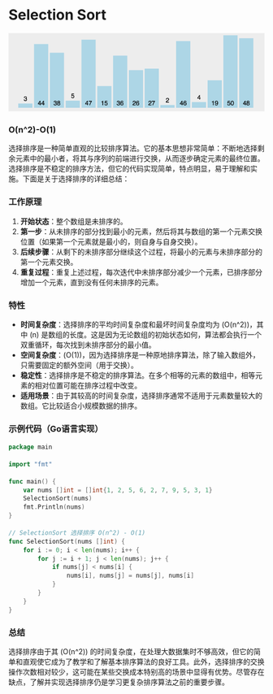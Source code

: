 # Selection Sort 

![Selection-Sort.gif](Selection-Sort.gif)
### O(n^2)-O(1)

选择排序是一种简单直观的比较排序算法。它的基本思想非常简单：不断地选择剩余元素中的最小者，将其与序列的前端进行交换，从而逐步确定元素的最终位置。选择排序是不稳定的排序方法，但它的代码实现简单，特点明显，易于理解和实施。下面是关于选择排序的详细总结：

### 工作原理
1. **开始状态**：整个数组是未排序的。
2. **第一步**：从未排序的部分找到最小的元素，然后将其与数组的第一个元素交换位置（如果第一个元素就是最小的，则自身与自身交换）。
3. **后续步骤**：从剩下的未排序部分继续这个过程，将最小的元素与未排序部分的第一个元素交换。
4. **重复过程**：重复上述过程，每次迭代中未排序部分减少一个元素，已排序部分增加一个元素，直到没有任何未排序的元素。

### 特性
- **时间复杂度**：选择排序的平均时间复杂度和最坏时间复杂度均为 \(O(n^2)\)，其中 \(n\) 是数组的长度。这是因为无论数组的初始状态如何，算法都会执行一个双重循环，每次找到未排序部分的最小值。
- **空间复杂度**：\(O(1)\)，因为选择排序是一种原地排序算法，除了输入数组外，只需要固定的额外空间（用于交换）。
- **稳定性**：选择排序是不稳定的排序算法。在多个相等的元素的数组中，相等元素的相对位置可能在排序过程中改变。
- **适用场景**：由于其较高的时间复杂度，选择排序通常不适用于元素数量较大的数组。它比较适合小规模数据的排序。

### 示例代码（Go语言实现）
```go
package main

import "fmt"

func main() {
	var nums []int = []int{1, 2, 5, 6, 2, 7, 9, 5, 3, 1}
	SelectionSort(nums)
	fmt.Println(nums)
}

// SelectionSort 选择排序 O(n^2) - O(1)
func SelectionSort(nums []int) {
	for i := 0; i < len(nums); i++ {
		for j := i + 1; j < len(nums); j++ {
			if nums[j] < nums[i] {
				nums[i], nums[j] = nums[j], nums[i]
			}
		}
	}
}
```

### 总结
选择排序由于其 \(O(n^2)\) 的时间复杂度，在处理大数据集时不够高效，但它的简单和直观使它成为了教学和了解基本排序算法的良好工具。此外，选择排序的交换操作次数相对较少，这可能在某些交换成本特别高的场景中显得有优势。尽管存在缺点，了解并实现选择排序仍是学习更复杂排序算法之前的重要步骤。